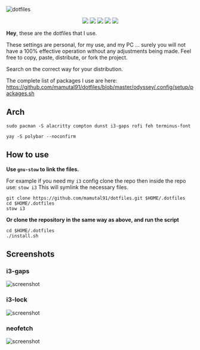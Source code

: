 ![dotfiles](https://dotfiles.github.io/images/dotfiles-logo.png)

<p align="center">
  <img src="https://img.shields.io/badge/Maintained%3F-Yes-blueviolet?style=flat-square">
  <img src="https://img.shields.io/github/license/adi1090x/polybar-themes?style=flat-square">
  <img src="https://img.shields.io/github/stars/adi1090x/polybar-themes?color=red&style=flat-square">
  <img src="https://img.shields.io/github/forks/adi1090x/polybar-themes?style=flat-square">
  <img src="https://img.shields.io/github/issues/adi1090x/polybar-themes?style=flat-square">
</p>


**Hey**, these are the dotfiles that I use.

These settings are personal, for my use, and my PC ... surely you will not have a 100% effective operation without any adjustments being made. Feel free to copy, paste, distribute, or fork the project.

Search on the correct way for your distribution.

The complete list of packages I use are here:
https://github.com/mamutal91/dotfiles/blob/master/odyssey/.config/setup/packages.sh

## Arch
```
sudo pacman -S alacritty compton dunst i3-gaps rofi feh terminus-font
```

```
yay -S polybar --noconfirm
```

## How to use

**Use `gnu-stow` to link the files.**

For example if you need my `i3` config clone the repo then inside the repo use:
`stow i3`
This will symlink the necessary files.

```
git clone https://github.com/mamutal91/dotfiles.git $HOME/.dotfiles
cd $HOME/.dotfiles
stow i3
```

**Or clone the repository in the same way as above, and run the script**
```
cd $HOME/.dotfiles
./install.sh
```

## Screenshots

### i3-gaps
![screenshot](https://raw.githubusercontent.com/mamutal91/dotfiles/master/files/.config/files/screenshots/i3-gaps.jpg)
### i3-lock
![screenshot](https://raw.githubusercontent.com/mamutal91/dotfiles/master/files/.config/files/screenshots/i3-lock.jpg)
### neofetch
![screenshot](https://raw.githubusercontent.com/mamutal91/dotfiles/master/files/.config/files/screenshots/neofetch.jpg)
